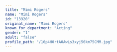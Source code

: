 ```yaml
---
title: "Mimi Rogers"
name: "Mimi Rogers"
id: "13920"
original_name: "Mimi Rogers"
known_for_department: "Acting"
gender: "1"
adult: "false"
profile_path: "/16p4H0rtA0AwLs3xyj56km75CMM.jpg"
---
```

